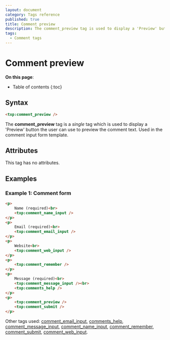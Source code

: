 ```yaml
---
layout: document
category: Tags reference
published: true
title: Comment preview
description: The comment_preview tag is used to display a 'Preview' button the user can use to preview the comment text.
tags:
  - Comment tags
---
```


# Comment preview

**On this page**:

* Table of contents
{:toc}

## Syntax

~~~ html
<txp:comment_preview />
~~~

The **comment_preview** tag is a *single* tag which is used to display a 'Preview' button the user can use to preview the comment text. Used in the comment input form template.

## Attributes

This tag has no attributes.

## Examples

### Example 1: Comment form

~~~ html
<p>
    Name (required)<br>
    <txp:comment_name_input />
</p>
<p>
    Email (required)<br>
    <txp:comment_email_input />
</p>
<p>
    Website<br>
    <txp:comment_web_input />
</p>
<p>
    <txp:comment_remember />
</p>
<p>
    Message (required)<br>
    <txp:comment_message_input /><br>
    <txp:comments_help />
</p>
<p>
    <txp:comment_preview />
    <txp:comment_submit />
</p>
~~~

Other tags used: [comment_email_input](/tags/comment_email_input), [comments_help](/tags/comments_help), [comment_message_input](/tags/comment_message_input), [comment_name_input](/tags/comment_name_input), [comment_remember](/tags/comment_remember), [comment_submit](/tags/comment_submit), [comment_web_input](/tags/comment_web_input).
